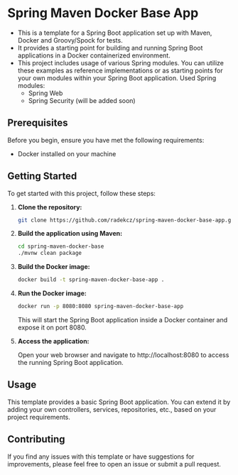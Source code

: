 # Spring Maven Docker Base App

- This is a template for a Spring Boot application set up with Maven, Docker and Groovy/Spock for tests.
- It provides a starting point for building and running Spring Boot applications in a Docker containerized environment.
- This project includes usage of various Spring modules. You can utilize these examples as reference implementations or as starting points for your own modules within your Spring Boot application. Used Spring modules:
  - Spring Web
  - Spring Security (will be added soon)

## Prerequisites

Before you begin, ensure you have met the following requirements:

- Docker installed on your machine


## Getting Started

To get started with this project, follow these steps:

1. **Clone the repository:**
   ```bash
   git clone https://github.com/radekcz/spring-maven-docker-base-app.git

2. **Build the application using Maven:**
   ```bash
   cd spring-maven-docker-base
   ./mvnw clean package

3. **Build the Docker image:**
   ```bash
   docker build -t spring-maven-docker-base-app .

4. **Run the Docker image:**
   ```bash
   docker run -p 8080:8080 spring-maven-docker-base-app
   ```

    This will start the Spring Boot application inside a Docker container and expose it on port 8080.

5. **Access the application:**

    Open your web browser and navigate to http://localhost:8080 to access the running Spring Boot application.


## Usage
This template provides a basic Spring Boot application. You can extend it by adding your own controllers, services, repositories, etc., based on your project requirements.


## Contributing
If you find any issues with this template or have suggestions for improvements, please feel free to open an issue or submit a pull request.

